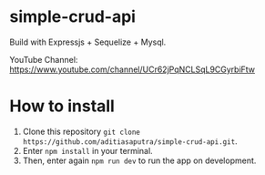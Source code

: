 # simple-crud-api
Build with Expressjs + Sequelize + Mysql.

YouTube Channel: https://www.youtube.com/channel/UCr62jPqNCLSqL9CGyrbiFtw

# How to install
1. Clone this repository `git clone https://github.com/aditiasaputra/simple-crud-api.git`.
2. Enter `npm install` in your terminal.
3. Then, enter again `npm run dev` to run the app on development.